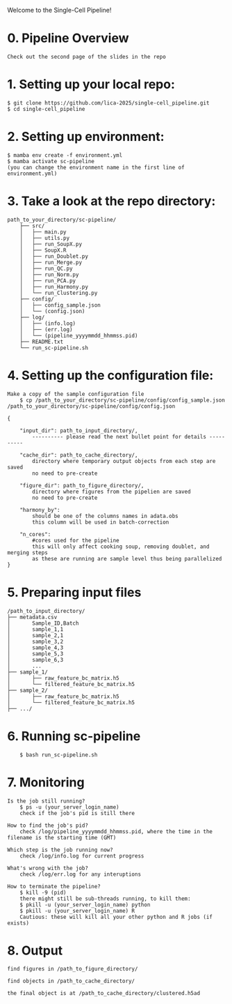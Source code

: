 Welcome to the Single-Cell Pipeline!


# 0. Pipeline Overview

    Check out the second page of the slides in the repo


# 1. Setting up your local repo:

    $ git clone https://github.com/lica-2025/single-cell_pipeline.git
    $ cd single-cell_pipeline


# 2. Setting up environment:

    $ mamba env create -f environment.yml
    $ mamba activate sc-pipeline
    (you can change the environment name in the first line of environment.yml)


# 3. Take a look at the repo directory:

    path_to_your_directory/sc-pipeline/
        ├── src/
        │   ├── main.py
        │   ├── utils.py
        │   ├── run_SoupX.py
        │   ├── SoupX.R
        │   ├── run_Doublet.py
        │   ├── run_Merge.py
        │   ├── run_QC.py
        │   ├── run_Norm.py
        │   ├── run_PCA.py
        │   ├── run_Harmony.py
        │   └── run_Clustering.py
        ├── config/
        │   ├── config_sample.json
        │   └── (config.json)
        ├── log/
        │   ├── (info.log)
        │   ├── (err.log)
        │   └── (pipeline_yyyymmdd_hhmmss.pid)
        ├── README.txt
        └── run_sc-pipeline.sh


# 4. Setting up the configuration file:

    Make a copy of the sample configuration file
        $ cp /path_to_your_directory/sc-pipeline/config/config_sample.json /path_to_your_directory/sc-pipeline/config/config.json 

    {

        "input_dir": path_to_input_directory/,
            ---------- please read the next bullet point for details ----------

        "cache_dir": path_to_cache_directory/,
            directory where temporary output objects from each step are saved
            no need to pre-create

        "figure_dir": path_to_figure_directory/,
            directory where figures from the pipelien are saved
            no need to pre-create

        "harmony_by":
            should be one of the columns names in adata.obs
            this column will be used in batch-correction

        "n_cores": 
            #cores used for the pipeline 
            this will only affect cooking soup, removing doublet, and merging steps
            as these are running are sample level thus being parallelized
    }


# 5. Preparing input files

    /path_to_input_directory/
    ├── metadata.csv
    │       Sample_ID,Batch
    │       sample_1,1
    │       sample_2,1
    │       sample_3,2
    │       sample_4,3
    │       sample_5,3
    │       sample_6,3
    │       ...
    ├── sample_1/
    │       ├── raw_feature_bc_matrix.h5
    │       └── filtered_feature_bc_matrix.h5
    ├── sample_2/
    │       ├── raw_feature_bc_matrix.h5
    │       └── filtered_feature_bc_matrix.h5
    ├── .../


# 6. Running sc-pipeline

        $ bash run_sc-pipeline.sh


# 7. Monitoring

    Is the job still running?
        $ ps -u (your_server_login_name)
        check if the job's pid is still there

    How to find the job's pid?
        check /log/pipeline_yyyymmdd_hhmmss.pid, where the time in the filename is the starting time (GMT)

    Which step is the job running now?
        check /log/info.log for current progress

    What's wrong with the job?
        check /log/err.log for any interuptions

    How to terminate the pipeline?
        $ kill -9 (pid)
        there might still be sub-threads running, to kill them:
        $ pkill -u (your_server_login_name) python
        $ pkill -u (your_server_login_name) R
        Cautious: these will kill all your other python and R jobs (if exists)


# 8. Output

    find figures in /path_to_figure_directory/

    find objects in /path_to_cache_directory/

    the final object is at /path_to_cache_directory/clustered.h5ad